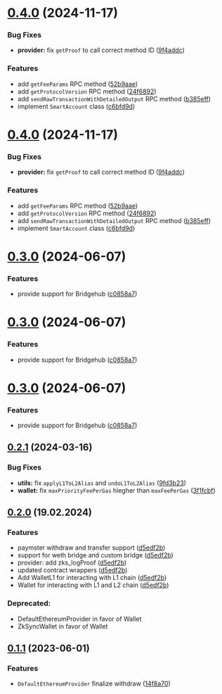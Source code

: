 # [0.4.0](https://github.com/zksync-sdk/zksync2-java/compare/v0.3.0...v0.4.0) (2024-11-17)


### Bug Fixes

* **provider:** fix `getProof` to call correct method ID ([9f4addc](https://github.com/zksync-sdk/zksync2-java/commit/9f4addc3e705ecc1a3f24d9e068ea924498ef1d6))


### Features

* add `getFeeParams` RPC method ([52b9aae](https://github.com/zksync-sdk/zksync2-java/commit/52b9aaef6abecfb12804c1bb25e7abc58b7eac1e))
* add `getProtocolVersion` RPC method ([24f6892](https://github.com/zksync-sdk/zksync2-java/commit/24f68920af1a69ce822f0754e8f023eaa22b3aa6))
* add `sendRawTransactionWithDetailedOutput` RPC method ([b385eff](https://github.com/zksync-sdk/zksync2-java/commit/b385effaeef24ee0223a53faa1ac2486c1b52200))
* implement `SmartAccount` class ([c6bfd9d](https://github.com/zksync-sdk/zksync2-java/commit/c6bfd9d76abfc36a37a05caf6ae57ed79a92d595))

# [0.4.0](https://github.com/zksync-sdk/zksync2-java/compare/v0.3.0...v0.4.0) (2024-11-17)


### Bug Fixes

* **provider:** fix `getProof` to call correct method ID ([9f4addc](https://github.com/zksync-sdk/zksync2-java/commit/9f4addc3e705ecc1a3f24d9e068ea924498ef1d6))


### Features

* add `getFeeParams` RPC method ([52b9aae](https://github.com/zksync-sdk/zksync2-java/commit/52b9aaef6abecfb12804c1bb25e7abc58b7eac1e))
* add `getProtocolVersion` RPC method ([24f6892](https://github.com/zksync-sdk/zksync2-java/commit/24f68920af1a69ce822f0754e8f023eaa22b3aa6))
* add `sendRawTransactionWithDetailedOutput` RPC method ([b385eff](https://github.com/zksync-sdk/zksync2-java/commit/b385effaeef24ee0223a53faa1ac2486c1b52200))
* implement `SmartAccount` class ([c6bfd9d](https://github.com/zksync-sdk/zksync2-java/commit/c6bfd9d76abfc36a37a05caf6ae57ed79a92d595))

# [0.3.0](https://github.com/zksync-sdk/zksync2-java/compare/v0.2.1...v0.3.0) (2024-06-07)


### Features

* provide support for Bridgehub ([c0858a7](https://github.com/zksync-sdk/zksync2-java/commit/c0858a7f263eb6ec79d6758aa425aee5b5151551))

# [0.3.0](https://github.com/zksync-sdk/zksync2-java/compare/v0.2.1...v0.3.0) (2024-06-07)


### Features

* provide support for Bridgehub ([c0858a7](https://github.com/zksync-sdk/zksync2-java/commit/c0858a7f263eb6ec79d6758aa425aee5b5151551))

# [0.3.0](https://github.com/zksync-sdk/zksync2-java/compare/v0.2.1...v0.3.0) (2024-06-07)


### Features

* provide support for Bridgehub ([c0858a7](https://github.com/zksync-sdk/zksync2-java/commit/c0858a7f263eb6ec79d6758aa425aee5b5151551))

## [0.2.1](https://github.com/zksync-sdk/zksync2-java/compare/v0.2.0...v0.2.1) (2024-03-16)


### Bug Fixes

* **utils:** fix `applyL1ToL2Alias` and `undoL1ToL2Alias` ([9fd3b23](https://github.com/zksync-sdk/zksync2-java/commit/9fd3b234b89729138cba37cfa299e75b76b85341))
* **wallet:** fix `maxPriorityFeePerGas` hiegher than `maxFeePerGas` ([3f1fcbf](https://github.com/zksync-sdk/zksync2-java/commit/3f1fcbfd2bcbc0c8e2e59b9a9c4664d716e1cdcf))

## [0.2.0](https://github.com/zksync-sdk/zksync2-java/releases/tag/v0.2.0) (19.02.2024)

### Features
* paymster withdraw and transfer support ([d5edf2b](https://github.com/zksync-sdk/zksync2-python/pull/58/files#diff-48ab0b98b39c678e3ed1d6418610c8ace1281cbf9f43b86e0b85dd52b713baff))
* support for weth bridge and custom bridge ([d5edf2b](https://github.com/zksync-sdk/zksync2-python/pull/58/files#diff-48ab0b98b39c678e3ed1d6418610c8ace1281cbf9f43b86e0b85dd52b713baff))
* provider: add zks_logProof ([d5edf2b](https://github.com/zksync-sdk/zksync2-python/pull/58/files#diff-48ab0b98b39c678e3ed1d6418610c8ace1281cbf9f43b86e0b85dd52b713baff))
* updated contract wrappers ([d5edf2b](https://github.com/zksync-sdk/zksync2-python/pull/58/files#diff-48ab0b98b39c678e3ed1d6418610c8ace1281cbf9f43b86e0b85dd52b713baff))
* Add WalletL1 for interacting with L1 chain ([d5edf2b](https://github.com/zksync-sdk/zksync2-python/pull/58/files#diff-48ab0b98b39c678e3ed1d6418610c8ace1281cbf9f43b86e0b85dd52b713baff))
* Wallet for interacting with L1 and L2 chain ([d5edf2b](https://github.com/zksync-sdk/zksync2-python/pull/58/files#diff-48ab0b98b39c678e3ed1d6418610c8ace1281cbf9f43b86e0b85dd52b713baff))

### Deprecated:
* DefaultEthereumProvider in favor of Wallet
* ZkSyncWallet in favor of Wallet


## [0.1.1](https://github.com/zksync-sdk/zksync2-java/compare/v0.1.0...v0.1.1) (2023-06-01)

### Features

*   `DefaultEthereumProvider` finalize withdraw ([14f8a70](https://github.com/zksync-sdk/zksync2-java/commit/14f8a7008f03836551ed982a88e939ebbca50275))
